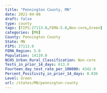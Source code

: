 ```yaml
---
title: "Pennington County, MN"
date: 2021-04-08
draft: false
type: county
tags: [FIPS:27113.0,FEMA:5.0,Non-core,Green]
categories: [MN]
County: Pennington County
State: MN
FIPS: 27113.0
FEMA_Region: 5.0
Population: 14119.0
NCHS_Urban_Rural_Classification: Non-core
Tests_in_prior_14_days: 613.0
Fourteen_day_test_rate_per_100000: 4342.0
Percent_Positivity_in_prior_14_days: 0.036
Level: Green
url: /states/MN/pennington-county
---
```



